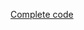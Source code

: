 ﻿[Complete code](https://github.com/izhangzhihao/deeplearning-tutorial/blob/master/src/main/scala/com/thoughtworks/deeplearning/tutorial/MiniBatchGradientDescent.scala)